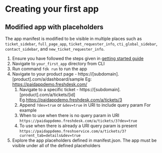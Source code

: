 # Creating your first app

## Modified app with placeholders

The app manifest is modified to be visible in multiple places such as `ticket_sidebar`, `full_page_app`, `ticket_requester_info`, `cti_global_sidebar`, `contact_sidebar`, and `new_ticket_requester_info`.


1. Ensure you have followed the steps given in [getting started guide](../../step-1/getting_started.md)
2. Navigate to `your_first_app` directory from CLI  
3. Run command `fdk run` to run the app
4. Navigate to your product page - https://[subdomain].[product].com/a/dashboard/sample Eg: https://paidappdemo.freshdesk.com/ 
   1. Navigate to a specific ticket - https://[subdomain].[product].com/a/tickets/[id] Eg.https://paidappdemo.freshdesk.com/a/tickets/3
   2. Append `?dev=true` or `&dev=true` in URI to include query param For example
   3. When to use when there is no query param in URI
    `https://paidappdemo.freshdesk.com/a/tickets/3?dev=true`
   4. To use when there is already a URI query param is present 
    `https://paidappdemo.freshservice.com/a/tickets/3?current_tab=details&dev=true` 
5. Explore the app placeholders defined in manifest.json. The app must be visible under all of the defined placeholders